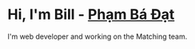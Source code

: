 # Hi, I'm Bill - [Phạm Bá Đạt](http://phambadat.com/)

I'm web developer and working on the Matching team.
